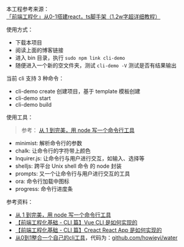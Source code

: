 

本工程参考来源：[「前端工程化」从0-1搭建react，ts脚手架（1.2w字超详细教程）](https://juejin.cn/post/6919308174151385096#heading-20)

使用方式：

- 下载本项目
- 阅读上面的博客链接
- 进入 bin 目录，执行 `sudo npm link cli-demo`
- 随便进入一个新的空文件夹，测试 `cli-demo -V` 测试是否有结果输出


当前 cli 支持 3 种命令：

- cli-demo create 创建项目，基于 template 模板创建
- cli-demo start
- cli-demo build


使用工具：

> 参考： [从 1 到完美，用 node 写一个命令行工具](https://segmentfault.com/a/1190000016555129)

- minimist: 解析命令行的参数
- chalk: 让命令行的字符带上颜色
- Inquirer.js: 让命令行与用户进行交互，如输入、选择等
- shelljs: 跨平台 Unix shell 命令 的 node 封装
- prompts: 又一个让命令行与用户进行交互的工具
- ora: 命令行加载中图标
- progress: 命令行进度条


参考资料：

- [从 1 到完美，用 node 写一个命令行工具](https://segmentfault.com/a/1190000016555129)
- [【前端工程化基础 - CLI 篇】Vue CLI 是如何实现的](https://juejin.cn/post/6916303253487484942#heading-14)
- [【前端工程化基础 - CLI 篇】Creact React App 是如何实现的](https://juejin.cn/post/6910839646000054280)
- [从0到1整合一个自己的cli工具](https://zhuanlan.zhihu.com/p/157298272)，代码为：[github.com/howieyi/water](https://github.com/howieyi/water)